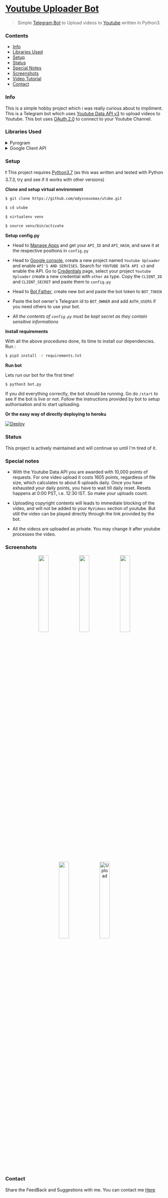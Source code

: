 # [Youtube Uploader Bot](https://t.me/ytubeulbot)




> Simple [Telegram Bot](https://core.telegram.org/bots "Telegram Bots") to Upload videos to [Youtube](https://youtube.com "Youtube") written in Python3.


### Contents

* [Info](https://github.com/ZAINULHIBATH/YTULbot#info)
* [Libraries Used](https://github.com/ZAINULHIBATH/YTULbot#libraries-used)
* [Setup](https://github.com/ZAINULHIBATH/YTULbot#setup)
* [Status](https://github.com/ZAINULHIBATH/YTULbot#status)
* [Special Notes](https://github.com/ZAINULHIBATH/YTULbot#special-notes)
* [Screenshots](https://github.com/ZAINULHIBATH/YTULbot#screenshots)
* [Video Tutorial](https://github.com/ZAINULHIBATH/YTULbot#video-tutorial)
* [Contact](https://github.com/ZAINULHIBATH/YTULbot#contact)

### Info

This is a simple hobby project which i was really curious about to impliment. This is a Telegram bot which uses [Youtube Data API v3](https://developers.google.com/youtube/v3/ "Youtube Data API v3") to upload videos to Youtube. This bot uses [OAuth 2.0](https://en.wikipedia.org/wiki/OAuth#OAuth_2.0 "OAuth 2,0") to connect to your Youtube Channel. 

### Libraries Used

<details>
           <summary>Pyrogram</summary>
           <p><a href="https://github.com/pyrogram/pyrogram">Pyrogram</a> is used to connect the bot with telegram servers.</p>
</details>
<details>
           <summary>Google Client API</summary>
           <p><a href="https://github.com/googleapis/google-api-python-client">Google Client API</a> is used to connect the bot with Google and then with Youtube.</p>
</details>

### Setup

:heavy_exclamation_mark: This project requires [Python3.7](https://www.python.org/downloads/release/python-370 "Python3.7") (as this was written and tested with Python 3.7.3, try and see if it works with other versions)

**Clone and setup virtual environment**

``` bash
$ git clone https://github.com/odysseusmax/utube.git

$ cd utube

$ virtualenv venv

$ source venv/bin/activate

```

**Setup config.py**

* Head to [Manage Apps](https://my.telegram.org) and get your `API_ID` and `API_HASH`, and save it at the respective positions in `config.py`

* Head to [Google console](https://console.developers.google.com "Google console"), create a new project named `Youtube Uploader` and enable `API'S AND SERVISES`. Search for `YOUTUBE DATA API v3` and enable the API. Go to [Credentials](https://console.developers.google.com/apis/credentials "Credentials") page, select your project `Youtube Uploader` create a new credential with `other` as type. Copy the `CLIENT_ID` and `CLIENT_SECRET` and paste them to `config.py`

* Head to [Bot Father](https://t.me/BotFather "Bot FAther"), create new bot and paste the bot token to `BOT_TOKEN`

* Paste the bot owner's Telegram id to `BOT_OWNER` and add `AUTH_USERS` if you need others to use your bot.

* _All the contents of `config.py` must be kept secret as they contain sensitive informations_

**Install requirements**

With all the above procedures done, its time to install our dependencies.
Run :
```bash
$ pip3 install -r requirements.txt
```

**Run bot**

Lets run our bot for the first time!
```bash
$ python3 bot.py
```
If you did everything correctly, the bot should be running. Go do `/start` to see if the bot is live or not. Follow the instructions provided by bot to setup authorisation and to start uploading.


**Or the easy way of directly deploying to heroku**

[![Deploy](https://www.herokucdn.com/deploy/button.svg)](https://heroku.com/deploy?template=https://github.com/ZAINULHIBATH/YTULbot/tree/master)



### Status

This project is actively maintained and will continue so until I'm tired of it.

### Special notes

* With the Youtube Data API you are awarded with 10,000 points of requests. For one video upload it costs 1605 points, regardless of file size, which calculates to about 6 uploads daily. Once you have exhausted your daily points, you have to wait till daily reset. Resets happens at 0:00 PST, i.e. 12:30 IST. So make your uploads count.

* Uploading copyright contents will leads to immediate blocking of the video, and will not be added to your `MyVideos` section of youtube. But still the video can be played directly through the link provided by the bot.

* All the videos are uploaded as private. You may change it after youtube processes the video.

### Screenshots
<p align="center">

<img  width="25%" height="25%" src="https://github.com/ZAINULHIBATH/YTULbot/blob/master/ss/overview.jpg">

<img  width="25%" height="25%" src="https://github.com/ZAINULHIBATH/YTULbot/blob/master/ss/bot-start.jpg">

<img  width="25%" height="25%" src="https://github.com/ZAINULHIBATH/YTULbot/blob/master/ss/bot-help.jpg">

<img  width="25%" height="25%" src="https://github.com/ZAINULHIBATH/YTULbot/blob/master/ss/bot-authorise.jpg">

<img  width="25%" height="25%" alt="Upload" src="https://github.com/ZAINULHIBATH/YTULbot/blob/master/ss/bot-upload.jpg">

</p>

### Contact

Share the FeedBack and Suggestions with me.
You can contact me [Here](https://telegram.dog/zainstech "Contact me")
